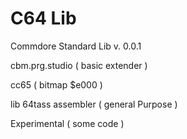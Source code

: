 
# C64 Lib

Commdore Standard Lib v. 0.0.1

cbm.prg.studio ( basic extender )

cc65 ( bitmap $e000 )

lib 64tass assembler ( general Purpose )

Experimental ( some code )

